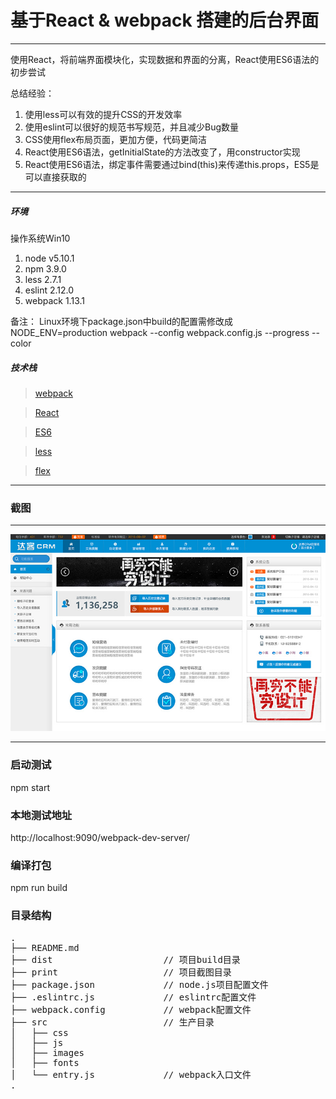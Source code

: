 # 基于React & webpack 搭建的后台界面

---

使用React，将前端界面模块化，实现数据和界面的分离，React使用ES6语法的初步尝试

总结经验：

 1. 使用less可以有效的提升CSS的开发效率
 2. 使用eslint可以很好的规范书写规范，并且减少Bug数量
 3. CSS使用flex布局页面，更加方便，代码更简洁
 4. React使用ES6语法，getInitialState的方法改变了，用constructor实现
 5. React使用ES6语法，绑定事件需要通过bind(this)来传递this.props，ES5是可以直接获取的

---

##### 环境

操作系统Win10

 1. node v5.10.1
 2. npm 3.9.0
 3. less 2.7.1
 4. eslint 2.12.0
 5. webpack 1.13.1

 备注：
 Linux环境下package.json中build的配置需修改成
 NODE_ENV=production webpack --config webpack.config.js --progress --color

##### 技术栈

> [webpack](http://webpack.github.io/docs/)

> [React](http://docs.reactjs-china.com/react/docs/getting-started.zh-CN.html)

> [ES6](http://blog.mcbird.cn/2015/09/11/react-on-es6-plus/)

> [less](http://lesscss.cn/)

> [flex](http://www.ruanyifeng.com/blog/2015/07/flex-grammar.html?utm_source=tuicool)

---
### 截图

---

![print](./print/demo.jpg)

---

### 启动测试

npm start

### 本地测试地址

http://localhost:9090/webpack-dev-server/

### 编译打包

npm run build


### 目录结构
<pre>
.
├── README.md           
├── dist                     // 项目build目录
├── print                    // 项目截图目录
├── package.json             // node.js项目配置文件
├── .eslintrc.js             // eslintrc配置文件
├── webpack.config           // webpack配置文件
├── src                      // 生产目录
│   ├── css
│   ├── js
│   ├── images
│   ├── fonts
│   └── entry.js             // webpack入口文件
.
</pre>
